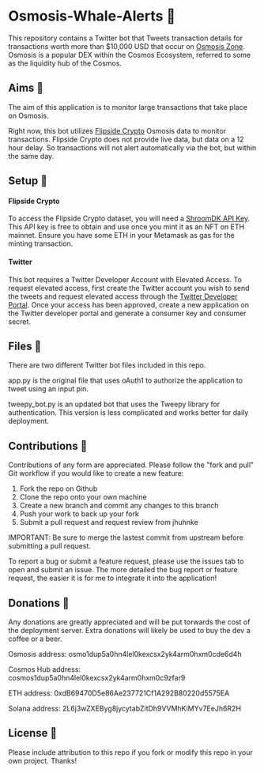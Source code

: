 # Osmosis-Whale-Alerts :whale2:
This repository contains a Twitter bot that Tweets transaction details for transactions worth more than $10,000 USD that occur on [Osmosis Zone](https://osmosis.zone/). Osmosis is a popular DEX within the Cosmos Ecosystem, referred to some as the liquidity hub of the Cosmos.  

## Aims :dart:

The aim of this application is to monitor large transactions that take place on Osmosis. 

Right now, this bot utilizes [Flipside Crypto](https://flipsidecrypto.xyz/) Osmosis data to monitor transactions. Flipside Crypto does not provide live data, but data on a 12 hour delay. So transactions will not alert automatically via the bot, but within the same day.  

## Setup :hammer:

#### Flipside Crypto

To access the Flipside Crypto dataset, you will need a [ShroomDK API Key](https://sdk.flipsidecrypto.xyz/shroomdk). This API key is free to obtain and use once you mint it as an NFT on ETH mainnet. Ensure you have some ETH in your Metamask as gas for the minting transaction. 

#### Twitter

This bot requires a Twitter Developer Account with Elevated Access. To request elevated access, first create the Twitter account you wish to send the tweets and request elevated access through the [Twitter Developer Portal](https://apps.twitter.com/). Once your access has been approved, create a new application on the Twitter developer portal and generate a consumer key and consumer secret.  

## Files :floppy_disk:

There are two different Twitter bot files included in this repo. 

app.py is the original file that uses oAuth1 to authorize the application to tweet using an input pin. 

tweepy_bot.py is an updated bot that uses the Tweepy library for authentication. This version is less complicated and works better for daily deployment. 

## Contributions :wave:

Contributions of any form are appreciated. Please follow the "fork and pull" Git workflow if you would like to create a new feature: 

1. Fork the repo on Github
2. Clone the repo onto your own machine
3. Create a new branch and commit any changes to this branch
4. Push your work to back up your fork
5. Submit a pull request and request review from jhuhnke

IMPORTANT: Be sure to merge the lastest commit from upstream before submitting a pull request. 

To report a bug or submit a feature request, please use the issues tab to open and submit an issue. The more detailed the bug report or feature request, the easier it is for me to integrate it into the application!

## Donations :money_with_wings:

Any donations are greatly appreciated and will be put torwards the cost of the deployment server. Extra donations will likely be used to buy the dev a coffee or a beer. 

Osmosis address: osmo1dup5a0hn4lel0kexcsx2yk4arm0hxm0cde6d4h

Cosmos Hub address: cosmos1dup5a0hn4lel0kexcsx2yk4arm0hxm0c9zfar9

ETH address: 0xdB69470D5e86Ae237721Cf1A292B80220d5575EA

Solana address: 2L6j3wZXEByg8jycytabZitDh9VVMhKiMYv7EeJh6R2H

## License :checkered_flag:

Please include attribution to this repo if you fork or modify this repo in your own project. Thanks!
